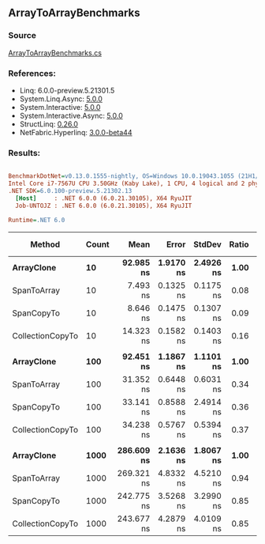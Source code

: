 ﻿## ArrayToArrayBenchmarks

### Source
[ArrayToArrayBenchmarks.cs](../NetFabric.Hyperlinq.Benchmarks/Benchmarks/ArrayToArrayBenchmarks.cs)

### References:
- Linq: 6.0.0-preview.5.21301.5
- System.Linq.Async: [5.0.0](https://www.nuget.org/packages/System.Linq.Async/5.0.0)
- System.Interactive: [5.0.0](https://www.nuget.org/packages/System.Interactive/5.0.0)
- System.Interactive.Async: [5.0.0](https://www.nuget.org/packages/System.Interactive.Async/5.0.0)
- StructLinq: [0.26.0](https://www.nuget.org/packages/StructLinq/0.26.0)
- NetFabric.Hyperlinq: [3.0.0-beta44](https://www.nuget.org/packages/NetFabric.Hyperlinq/3.0.0-beta44)

### Results:
``` ini

BenchmarkDotNet=v0.13.0.1555-nightly, OS=Windows 10.0.19043.1055 (21H1/May2021Update)
Intel Core i7-7567U CPU 3.50GHz (Kaby Lake), 1 CPU, 4 logical and 2 physical cores
.NET SDK=6.0.100-preview.5.21302.13
  [Host]     : .NET 6.0.0 (6.0.21.30105), X64 RyuJIT
  Job-UNTOJZ : .NET 6.0.0 (6.0.21.30105), X64 RyuJIT

Runtime=.NET 6.0  

```
|           Method | Count |       Mean |     Error |    StdDev | Ratio | RatioSD |  Gen 0 | Gen 1 | Gen 2 | Allocated |
|----------------- |------ |-----------:|----------:|----------:|------:|--------:|-------:|------:|------:|----------:|
|       **ArrayClone** |    **10** |  **92.985 ns** | **1.9170 ns** | **2.4926 ns** |  **1.00** |    **0.00** | **0.0303** |     **-** |     **-** |      **64 B** |
|      SpanToArray |    10 |   7.493 ns | 0.1325 ns | 0.1175 ns |  0.08 |    0.00 | 0.0306 |     - |     - |      64 B |
|       SpanCopyTo |    10 |   8.646 ns | 0.1475 ns | 0.1307 ns |  0.09 |    0.00 | 0.0306 |     - |     - |      64 B |
| CollectionCopyTo |    10 |  14.323 ns | 0.1582 ns | 0.1403 ns |  0.16 |    0.01 | 0.0305 |     - |     - |      64 B |
|                  |       |            |           |           |       |         |        |       |       |           |
|       **ArrayClone** |   **100** |  **92.451 ns** | **1.1867 ns** | **1.1101 ns** |  **1.00** |    **0.00** | **0.2021** |     **-** |     **-** |     **424 B** |
|      SpanToArray |   100 |  31.352 ns | 0.6448 ns | 0.6031 ns |  0.34 |    0.01 | 0.2027 |     - |     - |     424 B |
|       SpanCopyTo |   100 |  33.141 ns | 0.8588 ns | 2.4914 ns |  0.36 |    0.02 | 0.2027 |     - |     - |     424 B |
| CollectionCopyTo |   100 |  34.238 ns | 0.5767 ns | 0.5394 ns |  0.37 |    0.01 | 0.2027 |     - |     - |     424 B |
|                  |       |            |           |           |       |         |        |       |       |           |
|       **ArrayClone** |  **1000** | **286.609 ns** | **2.1636 ns** | **1.8067 ns** |  **1.00** |    **0.00** | **1.9155** |     **-** |     **-** |   **4,024 B** |
|      SpanToArray |  1000 | 269.321 ns | 4.8332 ns | 4.5210 ns |  0.94 |    0.01 | 1.9226 |     - |     - |   4,024 B |
|       SpanCopyTo |  1000 | 242.775 ns | 3.5268 ns | 3.2990 ns |  0.85 |    0.01 | 1.9155 |     - |     - |   4,024 B |
| CollectionCopyTo |  1000 | 243.677 ns | 4.2879 ns | 4.0109 ns |  0.85 |    0.02 | 1.9155 |     - |     - |   4,024 B |
